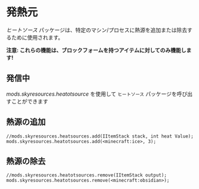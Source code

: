 # 発熱元

*ヒートソース* パッケージは、特定のマシン/プロセスに熱源を追加または除去するために使用されます。

**注意: これらの機能は、ブロックフォームを持つアイテムに対してのみ機能します!**

## 発信中

*mods.skyresources.heatotsource* を使用して `ヒートソース` パッケージを呼び出すことができます

## 熱源の追加

```zenscript
//mods.skyresources.heatsources.add(IItemStack stack, int heat Value);
mods.skyresources.heatotsources.add(<minecraft:ice>, 3);
```

## 熱源の除去

```zenscript
//mods.skyresources.heatotsources.remove(IItemStack output);
mods.skyresources.heatotsources.remove(<minecraft:obsidian>);
```